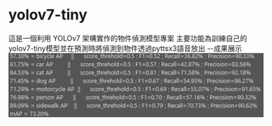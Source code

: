 # yolov7-tiny
這是一個利用 YOLOv7 架構實作的物件偵測模型專案
主要功能為訓練自己的yolov7-tiny模型並在預測時將偵測到物件透過pyttsx3語音放出
--成果展示
![alt text](圖片1.png)
